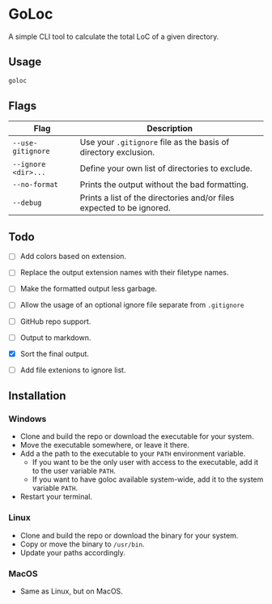 # GoLoc
A simple CLI tool to calculate the total LoC of a given directory.

## Usage
```bash
goloc
```

## Flags
| Flag                | Description                                                           |
|---------------------|-----------------------------------------------------------------------|
| `--use-gitignore`   | Use your `.gitignore` file as the basis of directory exclusion.         |
| `--ignore <dir>...` | Define your own list of directories to exclude.                       |
| `--no-format`       | Prints the output without the bad formatting.                         |
| `--debug`           | Prints a list of the directories and/or files expected to be ignored. |

## Todo
- [ ] Add colors based on extension.
- [ ] Replace the output extension names with their filetype names.
- [ ] Make the formatted output less garbage.
- [ ] Allow the usage of an optional ignore file separate from `.gitignore`
- [ ] GitHub repo support.
- [ ] Output to markdown.
- [x] Sort the final output.
- [ ] Add file extenions to ignore list.


## Installation
### Windows
- Clone and build the repo or download the executable for your system.
- Move the executable somewhere, or leave it there.
- Add a the path to the executable to your `PATH` environment variable.
  - If you want to be the only user with access to the executable, add it to the user variable `PATH`.
  - If you want to have goloc available system-wide, add it to the system variable `PATH`.
- Restart your terminal.

### Linux
- Clone and build the repo or download the binary for your system.
- Copy or move the binary to `/usr/bin`.
- Update your paths accordingly.

### MacOS
- Same as Linux, but on MacOS.
